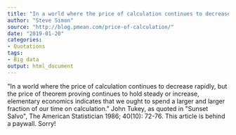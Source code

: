 ```yaml
---
title: "In a world where the price of calculation continues to decrease rapidly"
author: "Steve Simon"
source: "http://blog.pmean.com/price-of-calculation/"
date: "2019-01-20"
categories:
- Quotations
tags:
- Big data
output: html_document
---
```


"In a world where the price of calculation continues to decrease rapidly, but the price of theorem proving continues to hold steady or increase, elementary economics indicates that we ought to spend a larger and larger fraction of our time on calculation." John Tukey, as quoted in "Sunset Salvo", The American Statistician 1986; 40(10): 72-76. This article is behind a paywall. Sorry!

<!---more--->




